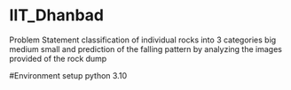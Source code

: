 # IIT_Dhanbad
Problem Statement 
classification of individual rocks into 3 categories big medium small and prediction of the falling pattern by analyzing the images provided of the rock dump 

#Environment setup python 3.10 

